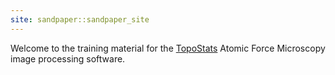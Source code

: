 ```yaml
---
site: sandpaper::sandpaper_site
---
```


Welcome to the training material for the [TopoStats][topostats] Atomic Force Microscopy image processing software.


[topostats]: https://afm-spm.github.io/TopoStats
[workbench]: https://carpentries.github.io/sandpaper-docs
